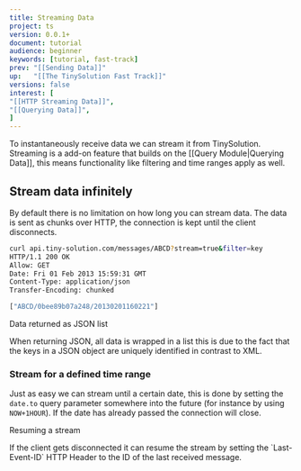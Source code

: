 ```yaml
---
title: Streaming Data
project: ts
version: 0.0.1+
document: tutorial
audience: beginner
keywords: [tutorial, fast-track]
prev: "[[Sending Data]]"
up:   "[[The TinySolution Fast Track]]"
versions: false
interest: [
"[[HTTP Streaming Data]]",
"[[Querying Data]]",
]
---
```


To instantaneously receive data we can stream it from TinySolution.
Streaming is a add-on feature that builds on the [[Query Module|Querying Data]],
this means functionality like filtering and time ranges apply as well.

## Stream data infinitely

By default there is no limitation on how long you can stream data.
The data is sent as chunks over HTTP, the connection is kept until
the client disconnects.

```bash
curl api.tiny-solution.com/messages/ABCD?stream=true&filter=key
HTTP/1.1 200 OK
Allow: GET
Date: Fri 01 Feb 2013 15:59:31 GMT
Content-Type: application/json
Transfer-Encoding: chunked

["ABCD/0bee89b07a248/20130201160221"]
```

<div class="info">
 <div class="title">Data returned as JSON list</div>
 <p>
  When returning JSON, all data is wrapped in a list this is due to
  the fact that the keys in a JSON object are uniquely identified in
  contrast to XML.
 </p>
</div>

### Stream for a defined time range

Just as easy we can stream until a certain date, this is done by
setting the `date.to` query parameter somewhere into the future (for
instance by using `NOW+1HOUR`). If the date has already passed the
connection will close.

<div class="info">
 <div class="title">Resuming a stream</div>
 <p>
  If the client gets disconnected it can resume the stream by
  setting the `Last-Event-ID` HTTP Header to the ID of the last
  received message.
 </p>
</div>
